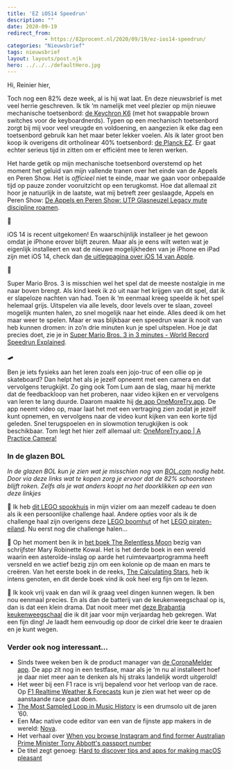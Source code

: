 ```yaml
---
title: 'EZ iOS14 Speedrun'
description: ""
date: 2020-09-19
redirect_from: 
            - https://82procent.nl/2020/09/19/ez-ios14-speedrun/
categories: "Nieuwsbrief"
tags: nieuwsbrief	
layout: layouts/post.njk
hero: ../../../defaultHero.jpg
---
```

<!-- wp:paragraph -->

Hi, Reinier hier,

<!-- /wp:paragraph -->

<!-- wp:paragraph -->

Toch nog een 82% deze week, al is hij wat laat. En deze nieuwsbrief is met veel herrie geschreven. Ik tik ‘m namelijk met veel plezier op mijn nieuwe mechanische toetsenbord: [de Keychron K6](https://www.keychron.com/products/keychron-k6-wireless-mechanical-keyboard?variant=31441088315481) (met hot swappable brown switches voor de keyboardnerds). Typen op een mechanisch toetsenbord zorgt bij mij voor veel vreugde en voldoening, en aangezien ik elke dag een toetsenbord gebruik kan het maar beter lekker voelen. Als ik later groot ben koop ik overigens dit ortholinear 40% toetsenbord: [de Planck EZ](https://ergodox-ez.com/pages/planck). Er gaat echter serieus tijd in zitten om er efficiënt mee te leren werken.

<!-- /wp:paragraph -->

<!-- wp:paragraph -->

Het harde getik op mijn mechanische toetsenbord overstemd op het moment het geluid van mijn vallende tranen over het einde van de Appels en Peren Show. Het is _officieel_ niet te einde, maar we gaan voor onbepaalde tijd op pauze zonder vooruitzicht op een terugkomst. Hoe dat allemaal zit hoor je natuurlijk in de laatste, wat mij betreft zeer geslaagde, Appels en Peren Show: [De Appels en Peren Show: UTP Glasneuzel Legacy mute discipline roamen](https://www.appelsenperenshow.nl/181).

<!-- /wp:paragraph -->

<!-- wp:paragraph -->

🍎

<!-- /wp:paragraph -->

<!-- wp:paragraph -->

iOS 14 is recent uitgekomen! En waarschijnlijk installeer je het gewoon omdat je iPhone erover blijft zeuren. Maar als je eens wilt weten wat je eigenlijk installeert en wat de nieuwe mogelijkheden van je iPhone en iPad zijn met iOS 14, check dan [de uitlegpagina over iOS 14 van Apple](https://www.apple.com/nl/ios/ios-14/).

<!-- /wp:paragraph -->

<!-- wp:paragraph -->

👾

<!-- /wp:paragraph -->

<!-- wp:paragraph -->

Super Mario Bros. 3 is misschien wel het spel dat de meeste nostalgie in me naar boven brengt. Als kind keek ik zó uit naar het krijgen van dit spel, dat ik er slapeloze nachten van had. Toen ik ‘m eenmaal kreeg speelde ik het spel helemaal grijs. Uitspelen via alle levels, door levels over te slaan, zoveel mogelijk munten halen, zo snel mogelijk naar het einde. Alles deed ik om het maar weer te spelen. Maar er was blijkbaar een speedrun waar ik nooit van heb kunnen dromen: in zo’n drie minuten kun je spel uitspelen. Hoe je dat precies doet, zie je in [Super Mario Bros. 3 in 3 minutes - World Record Speedrun Explained](https://www.youtube.com/watch?v=WWbZFj-cLvk&app=desktop).

<!-- /wp:paragraph -->

<!-- wp:paragraph -->

🛹

<!-- /wp:paragraph -->

<!-- wp:paragraph -->

Ben je iets fysieks aan het leren zoals een jojo-truc of een ollie op je skateboard? Dan helpt het als je jezelf opneemt met een camera en dat vervolgens terugkijkt. Zo ging ook Tom Lum aan de slag, maar hij merkte dat de feedbackloop van het proberen, naar video kijken en er vervolgens van leren te lang duurde. Daarom maakte hij [de app OneMoreTry.app](https://www.onemoretry.app). De app neemt video op, maar laat het met een vertraging zien zodat je jezelf kunt opnemen, en vervolgens naar de video kunt kijken van een korte tijd geleden. Snel terugspoelen en in slowmotion terugkijken is ook beschikbaar. Tom legt het hier zelf allemaal uit: [OneMoreTry.app | A Practice Camera!](https://www.youtube.com/watch?v=YpGR1l1sapI)

<!-- /wp:paragraph -->

<!-- wp:heading {"level":3} -->

### In de glazen BOL

<!-- /wp:heading -->

<!-- wp:paragraph -->

_In de glazen BOL kun je zien wat je misschien nog van [BOL.com](https://partner.bol.com/click/click?p=2&t=url&s=1066120&f=TXL&url=https%3A%2F%2Fwww.bol.com%2Fnl%2F&name=de%20winkel%20van%20ons%20allemaal) nodig hebt. Door via deze links wat te kopen zorg je ervoor dat de 82% schoorsteen blijft roken. Zelfs als je wat anders koopt na het doorklikken op een van deze linkjes_

<!-- /wp:paragraph -->

<!-- wp:paragraph -->

🧱 Ik heb [dit LEGO spookhuis](<https://partner.bol.com/click/click?p=2&t=url&s=1066120&f=TXL&url=https%3A%2F%2Fwww.bol.com%2Fnl%2Fp%2Flego-haunted-house%2F9300000002828576%2F&name=LEGO%20-%20Haunted%20House%20(10273)>) in mijn vizier om aan mezelf cadeau te doen als ik een persoonlijke challenge haal. Andere opties voor als ik de challenge haal zijn overigens deze [LEGO boomhut](https://partner.bol.com/click/click?p=2&t=url&s=1066120&f=TXL&url=https%3A%2F%2Fwww.bol.com%2Fnl%2Fp%2Flego-ideas-boomhut-21318%2F9200000117635320%2F&name=LEGO%20Ideas%20Boomhut%20-%2021318) of het [LEGO piraten-eiland](https://partner.bol.com/click/click?p=2&t=url&s=1066120&f=TXL&url=https%3A%2F%2Fwww.bol.com%2Fnl%2Fp%2Flego-ideas-piraten-van-barracuda-baai-21322%2F9300000000143840%2F&name=LEGO%20Ideas%20Piraten%20van%20Barracuda%20Baai%20-%2021322). Nu eerst nog die challenge halen…

<!-- /wp:paragraph -->

<!-- wp:paragraph -->

📖 Op het moment ben ik in [het boek The Relentless Moon](<https://partner.bol.com/click/click?p=2&t=url&s=1066120&f=TXL&url=https%3A%2F%2Fwww.bol.com%2Fnl%2Fp%2Fthe-relentless-moon%2F9200000119033842%2F&name=The%20Relentless%20Moon%20(ebook)%2C%20Mary%20Robinette%20Kowal>) bezig van schrijfster Mary Robinette Kowal. Het is het derde boek in een wereld waarin een asteroïde-inslag op aarde het ruimtevaartprogramma heeft versneld en we actief bezig zijn om een kolonie op de maan en mars te creëren. Van het eerste boek in de reeks, [The Calculating Stars](https://partner.bol.com/click/click?p=2&t=url&s=1066120&f=TXL&url=https%3A%2F%2Fwww.bol.com%2Fnl%2Ff%2Fthe-calculating-stars%2F9200000082133196%2F&name=The%20Calculating%20Stars%2C%20Mary%20Robinette%20Kowal), heb ik intens genoten, en dit derde boek vind ik ook heel erg fijn om te lezen.

<!-- /wp:paragraph -->

<!-- wp:paragraph -->

🍜 Ik kook vrij vaak en dan wil ik graag veel dingen kunnen wegen. Ik ben nou eenmaal precies. En als dan de batterij van de keukenweegschaal op is, dan is dat een klein drama. Dat nooit meer met [deze Brabantia keukenweegschaal](https://partner.bol.com/click/click?p=2&t=url&s=1066118&f=TXL&url=https%3A%2F%2Fwww.bol.com%2Fnl%2Fp%2Fbrabantia-tasty-keukenweegschaal-digitaal-met-dynamo-dark-grey%2F9200000106249005%2F&name=Brabantia%20Keukenweegschaal) die ik dit jaar voor mijn verjaardag heb gekregen. Wat een fijn ding! Je laadt hem eenvoudig op door de cirkel drie keer te draaien en je kunt wegen.

<!-- /wp:paragraph -->

<!-- wp:heading {"level":3} -->

### Verder ook nog interessant…

<!-- /wp:heading -->

<!-- wp:list -->

- Sinds twee weken ben ik de product manager van [de CoronaMelder app](https://coronamelder.nl). De app zit nog in een testfase, maar als je ‘m nu al installeert hoef je daar niet meer aan te denken als hij straks landelijk wordt uitgerold!
- Het weer bij een F1 race is vrij bepalend voor het verloop van de race. Op [F1 Realtime Weather & Forecasts](https://trackweather.live/formula1/vtb-russian-grand-prix) kun je zien wat het weer op de aanstaande race gaat doen.
- [The Most Sampled Loop in Music History](https://www.youtube.com/watch?v=v89CjsSOJ_c) is een drumsolo uit de jaren ’60.
- Een Mac native code editor van een van de fijnste app makers in de wereld: [Nova](https://nova.app/).
- Het verhaal over [When you browse Instagram and find former Australian Prime Minister Tony Abbott's passport number](https://mango.pdf.zone/finding-former-australian-prime-minister-tony-abbotts-passport-number-on-instagram)
- De titel zegt genoeg: [Hard to discover tips and apps for making macOS pleasant](https://thume.ca/2020/09/04/macos-tips/)

<!-- /wp:list -->

<!-- wp:block {"ref":214} /-->
